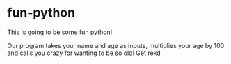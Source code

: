 # fun-python
This is going to be some fun python!

Our program takes your name and age as inputs, multiplies your age by 100 and calls you crazy for wanting to be so old!
Get rekd
